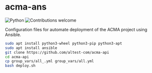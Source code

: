 acma-ans
=========

![Python](https://img.shields.io/badge/python-v3.6+-blue.svg)
![Contributions welcome](https://img.shields.io/badge/contributions-welcome-orange.svg)

Configuration files for automate deployment of the ACMA project using Ansible.

```bash
sudo apt install python3-wheel python3-pip python3-apt
sudo apt install ansible
git clone https://github.com/altest-com/acma-api
cd acma-api
cp group_vars/all_.yml group_vars/all.yml
bash deploy.sh
```

